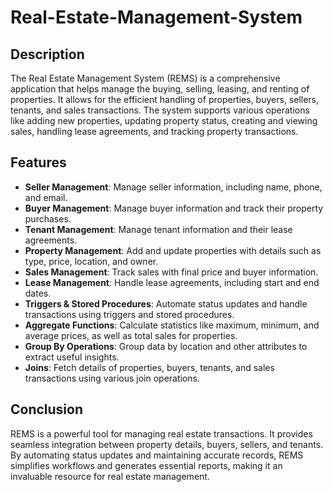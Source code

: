 # Real-Estate-Management-System

## **Description**
The Real Estate Management System (REMS) is a comprehensive application that helps manage the buying, selling, leasing, and renting of properties. It allows for the efficient handling of properties, buyers, sellers, tenants, and sales transactions. The system supports various operations like adding new properties, updating property status, creating and viewing sales, handling lease agreements, and tracking property transactions.

## **Features**
- **Seller Management**: Manage seller information, including name, phone, and email.
- **Buyer Management**: Manage buyer information and track their property purchases.
- **Tenant Management**: Manage tenant information and their lease agreements.
- **Property Management**: Add and update properties with details such as type, price, location, and owner.
- **Sales Management**: Track sales with final price and buyer information.
- **Lease Management**: Handle lease agreements, including start and end dates.
- **Triggers & Stored Procedures**: Automate status updates and handle transactions using triggers and stored procedures.
- **Aggregate Functions**: Calculate statistics like maximum, minimum, and average prices, as well as total sales for properties.
- **Group By Operations**: Group data by location and other attributes to extract useful insights.
- **Joins**: Fetch details of properties, buyers, tenants, and sales transactions using various join operations.

## **Conclusion**
REMS is a powerful tool for managing real estate transactions. It provides seamless integration between property details, buyers, sellers, and tenants. By automating status updates and maintaining accurate records, REMS simplifies workflows and generates essential reports, making it an invaluable resource for real estate management.
